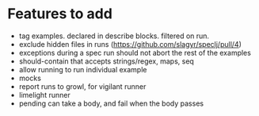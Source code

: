 # Features to add

* tag examples. declared in describe blocks. filtered on run.
* exclude hidden files in runs (https://github.com/slagyr/speclj/pull/4)
* exceptions during a spec run should not abort the rest of the examples
* should-contain that accepts strings/regex, maps, seq
* allow running to run individual example
* mocks
* report runs to growl, for vigilant runner
* limelight runner
* pending can take a body, and fail when the body passes